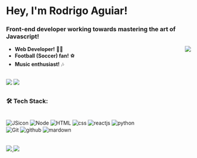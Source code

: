 # Hey, I'm Rodrigo Aguiar!
### Front-end developer working towards mastering the art of Javascript!
  <div style="display: inline_block">
<img src="https://raw.githubusercontent.com/MicaelliMedeiros/micaellimedeiros/master/image/computer-illustration.png" align='right'>

 - **Web Developer!** 👩‍💻
 - **Football (Soccer) fan!** ⚽
 - **Music enthusiast!** 🎶

  <div style="display: inline_block"><br>
   <a href="https://www.linkedin.com/in/rodrigo-aguiar-941b2a137/" target="_blank"><img src="https://img.shields.io/badge/LinkedIn-0077B5?style=for-the-badge&logo=linkedin&logoColor=white" target="_blank"/></a>
      <a href="mailto:rodrigoaguiardev@gmail.com"><img src="https://img.shields.io/badge/Gmail-D14836?style=for-the-badge&logo=gmail&logoColor=white" target="_blank"></a>
  </div>

##
  
  ### 🛠 Tech Stack:
  
  <div>
    <div style="display: inline_block"><br>
<img align="center" alt="JSicon" src="https://shields.io/badge/-JavaScript-051224?style=flat&logo=javascript"/>
<img align="center" alt="Node" src="https://shields.io/badge/-Node.JS-051224?style=flat&logo=node.js"/>
<img align="center" alt="HTML" src="https://shields.io/badge/-HTML-051224?style=flat&logo=html5"/>
<img align="center" alt="css" src="https://shields.io/badge/-CSS-051224?style=flat&logo=css3"/>
<img align="center" alt="reactjs" src="https://shields.io/badge/-React-051224?style=flat&logo=react"/>
<img align="center" alt="python" src="https://shields.io/badge/-Python-051224?style=flat&logo=python"/>
<br>
<img align="center" alt="Git" src="https://shields.io/badge/-Git-051224?style=flat&logo=git"/>
<img align="center" alt="github" src="https://shields.io/badge/-GitHub-051224?style=flat&logo=github"/>
<img align="center" alt="mardown" src="https://shields.io/badge/-Visual%20Studio%20Code-051224?style=flat&logo=visual-studio-code"/>

  </div>
  
<br>
<br>

  <div>
    <a href="https://github.com/RodrigoCAguiar">
    <img heigt="180em" src="https://github-readme-stats.vercel.app/api?username=RodrigoCAguiar&count_private=true&theme=monokai&show_icons=true&"/>
    <img heigt="180em" src="https://github-readme-stats.vercel.app/api/top-langs/?username=RodrigoCAguiar&layout=compact&theme=monokai&langs_count=8"/>
  </div>

##

